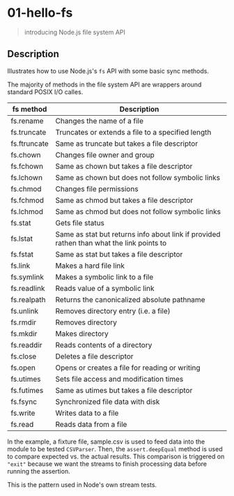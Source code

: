 # 01-hello-fs
> introducing Node.js file system API

## Description
Illustrates how to use Node.js's `fs` API with some basic sync methods.

The majority of methods in the file system API are wrappers around standard POSIX I/O calles. 

| fs method    | Description                                                                              |
|--------------|------------------------------------------------------------------------------------------|
| fs.rename    | Changes the name of a file                                                               |
| fs.truncate  | Truncates or extends a file to a specified length                                        |
| fs.ftruncate | Same as truncate but takes a file descriptor                                             |
| fs.chown     | Changes file owner and group                                                             |
| fs.fchown    | Same as chown but takes a file descriptor                                                |
| fs.lchown    | Same as chown but does not follow symbolic links                                         |
| fs.chmod     | Changes file permissions                                                                 |
| fs.fchmod    | Same as chmod but takes a file descriptor                                                |
| fs.lchmod    | Same as chmod but does not follow symbolic links                                         |
| fs.stat      | Gets file status                                                                         |
| fs.lstat     | Same as stat but returns info about link if provided rathen than what the link points to |
| fs.fstat     | Same as stat but takes a file descriptor                                                 |
| fs.link      | Makes a hard file link                                                                   |
| fs.symlink   | Makes a symbolic link to a file                                                          |
| fs.readlink  | Reads value of a symbolic link                                                           |
| fs.realpath  | Returns the canonicalized absolute pathname                                              |
| fs.unlink    | Removes directory entry (i.e. a file)                                                    |
| fs.rmdir     | Removes directory                                                                        |
| fs.mkdir     | Makes directory                                                                          |
| fs.readdir   | Reads contents of a directory                                                            |
| fs.close     | Deletes a file descriptor                                                                |
| fs.open      | Opens or creates a file for reading or writing                                           |
| fs.utimes    | Sets file access and modification times                                                  |
| fs.futimes   | Same as utimes but takes a file descriptor                                               |
| fs.fsync     | Synchronized file data with disk                                                         |
| fs.write     | Writes data to a file                                                                    |
| fs.read      | Reads data from a file                                                                   |

                                        
In the example, a fixture file, sample.csv is used to feed data into the module to be tested `CSVParser`. Then, the `assert.deepEqual` method is used to compare expected vs. the actual results. This comparison is triggered on `"exit"` because we want the streams to finish processing data before running the assertion.

This is the pattern used in Node's own stream tests.
